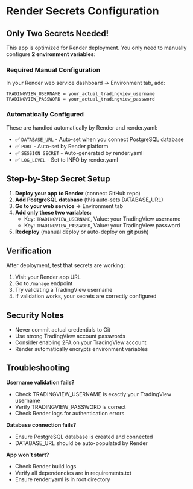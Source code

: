 # Render Secrets Configuration

## Only Two Secrets Needed!

This app is optimized for Render deployment. You only need to manually configure **2 environment variables**:

### Required Manual Configuration

In your Render web service dashboard → Environment tab, add:

```
TRADINGVIEW_USERNAME = your_actual_tradingview_username
TRADINGVIEW_PASSWORD = your_actual_tradingview_password
```

### Automatically Configured

These are handled automatically by Render and render.yaml:
- ✅ `DATABASE_URL` - Auto-set when you connect PostgreSQL database
- ✅ `PORT` - Auto-set by Render platform
- ✅ `SESSION_SECRET` - Auto-generated by render.yaml
- ✅ `LOG_LEVEL` - Set to INFO by render.yaml

## Step-by-Step Secret Setup

1. **Deploy your app to Render** (connect GitHub repo)
2. **Add PostgreSQL database** (this auto-sets DATABASE_URL)
3. **Go to your web service** → Environment tab
4. **Add only these two variables:**
   - Key: `TRADINGVIEW_USERNAME`, Value: your TradingView username
   - Key: `TRADINGVIEW_PASSWORD`, Value: your TradingView password
5. **Redeploy** (manual deploy or auto-deploy on git push)

## Verification

After deployment, test that secrets are working:
1. Visit your Render app URL
2. Go to `/manage` endpoint
3. Try validating a TradingView username
4. If validation works, your secrets are correctly configured

## Security Notes

- Never commit actual credentials to Git
- Use strong TradingView account passwords
- Consider enabling 2FA on your TradingView account
- Render automatically encrypts environment variables

## Troubleshooting

**Username validation fails?**
- Check TRADINGVIEW_USERNAME is exactly your TradingView username
- Verify TRADINGVIEW_PASSWORD is correct
- Check Render logs for authentication errors

**Database connection fails?**
- Ensure PostgreSQL database is created and connected
- DATABASE_URL should be auto-populated by Render

**App won't start?**
- Check Render build logs
- Verify all dependencies are in requirements.txt
- Ensure render.yaml is in root directory
